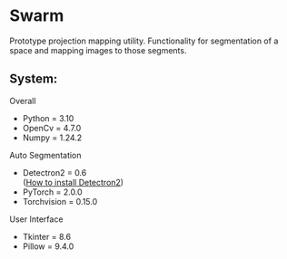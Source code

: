 # Swarm
Prototype projection mapping utility. Functionality for segmentation of a space and mapping images to those segments.

## System:
Overall 
- Python = 3.10
- OpenCv = 4.7.0
- Numpy = 1.24.2

Auto Segmentation
- Detectron2 = 0.6  
    ([How to install Detectron2](https://detectron2.readthedocs.io/en/latest/tutorials/install.html))
- PyTorch = 2.0.0
- Torchvision = 0.15.0

User Interface
- Tkinter = 8.6
- Pillow = 9.4.0



